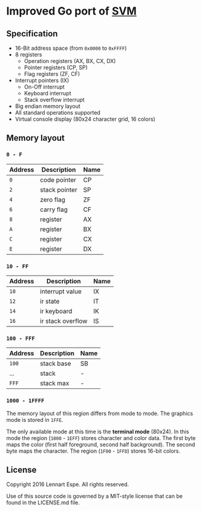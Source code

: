 Improved Go port of [SVM](https://github.com/lnsp/svm)
=========

## Specification

- 16-Bit address space (from `0x0000` to `0xFFFF`)
- 8 registers
	- Operation registers (AX, BX, CX, DX)
	- Pointer registers (CP, SP)
	- Flag registers (ZF, CF)
- Interrupt pointers (IX)
	- On-Off interrupt
	- Keyboard interrupt
	- Stack overflow interrupt
- Big endian memory layout
- All standard operations supported
- Virtual console display (80x24 character grid, 16 colors)

## Memory layout
### `0 - F`
|  Address  |    Description    | Name |
|-----------|-------------------|------|
| `0`       | code pointer      | CP   |
| `2`       | stack pointer     | SP   |
| `4`       | zero flag         | ZF   |
| `6`       | carry flag        | CF   |
| `8`       | register          | AX   |
| `A`       | register          | BX   |
| `C`       | register          | CX   |
| `E`       | register          | DX   |

### `10 - FF`
|  Address  |    Description    | Name |
|-----------|-------------------|------|
| `10`      | interrupt value   | IX   |
| `12`      | ir state          | IT   |
| `14`      | ir keyboard       | IK   |
| `16`      | ir stack overflow | IS   |

### `100 - FFF`
|  Address  |    Description    | Name |
|-----------|-------------------|------|
| `100`     | stack base        | SB   |
| ...       | stack             | -    |
| `FFF`     | stack max         | -    |

### `1000 - 1FFFF`
The memory layout of this region differs from mode to mode. The graphics mode is stored in `1FFE`.

The only available mode at this time is the **terminal mode** (80x24).
In this mode the region (`1000` - `1EFF`) stores character and color data.
The first byte maps the color (first half foreground, second half background).
The second byte maps the character. The region (`1F00` - `1FFD`) stores 16-bit colors.

## License

Copyright 2016 Lennart Espe. All rights reserved.

Use of this source code is governed by a MIT-style
license that can be found in the LICENSE.md file.
